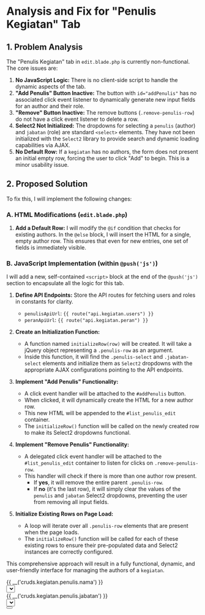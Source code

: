 # Analysis and Fix for "Penulis Kegiatan" Tab

## 1. Problem Analysis

The "Penulis Kegiatan" tab in `edit.blade.php` is currently non-functional. The core issues are:

1.  **No JavaScript Logic:** There is no client-side script to handle the dynamic aspects of the tab.
2.  **"Add Penulis" Button Inactive:** The button with `id="addPenulis"` has no associated click event listener to dynamically generate new input fields for an author and their role.
3.  **"Remove" Button Inactive:** The remove buttons (`.remove-penulis-row`) do not have a click event listener to delete a row.
4.  **Select2 Not Initialized:** The dropdowns for selecting a `penulis` (author) and `jabatan` (role) are standard `<select>` elements. They have not been initialized with the `Select2` library to provide search and dynamic loading capabilities via AJAX.
5.  **No Default Row:** If a `kegiatan` has no authors, the form does not present an initial empty row, forcing the user to click "Add" to begin. This is a minor usability issue.

## 2. Proposed Solution

To fix this, I will implement the following changes:

### A. HTML Modifications (`edit.blade.php`)

1.  **Add a Default Row:** I will modify the `@if` condition that checks for existing authors. In the `@else` block, I will insert the HTML for a single, empty author row. This ensures that even for new entries, one set of fields is immediately visible.

### B. JavaScript Implementation (within `@push('js')`)

I will add a new, self-contained `<script>` block at the end of the `@push('js')` section to encapsulate all the logic for this tab.

1.  **Define API Endpoints:** Store the API routes for fetching users and roles in constants for clarity.
    *   `penulisApiUrl`: `{{ route("api.kegiatan.users") }}`
    *   `peranApiUrl`: `{{ route("api.kegiatan.peran") }}`

2.  **Create an Initialization Function:**
    *   A function named `initializeRow(row)` will be created. It will take a jQuery object representing a `.penulis-row` as an argument.
    *   Inside this function, it will find the `.penulis-select` and `.jabatan-select` elements and initialize them as `Select2` dropdowns with the appropriate AJAX configurations pointing to the API endpoints.

3.  **Implement "Add Penulis" Functionality:**
    *   A click event handler will be attached to the `#addPenulis` button.
    *   When clicked, it will dynamically create the HTML for a new author row.
    *   This new HTML will be appended to the `#list_penulis_edit` container.
    *   The `initializeRow()` function will be called on the newly created row to make its Select2 dropdowns functional.

4.  **Implement "Remove Penulis" Functionality:**
    *   A delegated click event handler will be attached to the `#list_penulis_edit` container to listen for clicks on `.remove-penulis-row`.
    *   This handler will check if there is more than one author row present.
        *   If **yes**, it will remove the entire parent `.penulis-row`.
        *   If **no** (it's the last row), it will simply clear the values of the `penulis` and `jabatan` Select2 dropdowns, preventing the user from removing all input fields.

5.  **Initialize Existing Rows on Page Load:**
    *   A loop will iterate over all `.penulis-row` elements that are present when the page loads.
    *   The `initializeRow()` function will be called for each of these existing rows to ensure their pre-populated data and Select2 instances are correctly configured.

This comprehensive approach will result in a fully functional, dynamic, and user-friendly interface for managing the authors of a `kegiatan`.


<div class="row penulis-row col-12">
    <div class="col-lg-5 form-group mb-0">
        <label for="penulis">{{ __('cruds.kegiatan.penulis.nama') }}</label>
        <div class="select2-orange">
            <select class="form-control select2 penulis-select" name="penulis[]"></select>
        </div>
    </div>
    <div class="col-lg-5 form-group d-flex align-items-end">
        <div class="flex-grow-1">
            <label for="jabatan">{{ __('cruds.kegiatan.penulis.jabatan') }}</label>
            <div class="select2-orange">
                <select class="form-control select2 jabatan-select" name="jabatan[]"></select>
            </div>
        </div>
        <div class="ml-2">
            <button type="button" class="btn btn-danger remove-penulis-row">
                <i class="bi bi-trash"></i>
            </button>
        </div>
    </div>
</div>
